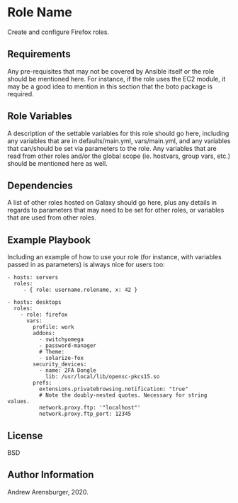 Role Name
=========

Create and configure Firefox roles.

Requirements
------------

Any pre-requisites that may not be covered by Ansible itself or the role should be mentioned here. For instance, if the role uses the EC2 module, it may be a good idea to mention in this section that the boto package is required.

Role Variables
--------------

A description of the settable variables for this role should go here, including any variables that are in defaults/main.yml, vars/main.yml, and any variables that can/should be set via parameters to the role. Any variables that are read from other roles and/or the global scope (ie. hostvars, group vars, etc.) should be mentioned here as well.

Dependencies
------------

A list of other roles hosted on Galaxy should go here, plus any details in regards to parameters that may need to be set for other roles, or variables that are used from other roles.

Example Playbook
----------------

Including an example of how to use your role (for instance, with variables passed in as parameters) is always nice for users too:

    - hosts: servers
      roles:
         - { role: username.rolename, x: 42 }
		 
    - hosts: desktops
	  roles:
	    - role: firefox
		  vars:
		    profile: work
		    addons:
		      - switchyomega
		      - password-manager
		      # Theme:
		      - solarize-fox
		    security_devices:
		      - name: 2FA Dongle
		        lib: /usr/local/lib/opensc-pkcs15.so
			prefs:
			  extensions.privatebrowsing.notification: "true"
			  # Note the doubly-nested quotes. Necessary for string values.
			  network.proxy.ftp: '"localhost"'
			  network.proxy.ftp_port: 12345
License
-------

BSD

Author Information
------------------

Andrew Arensburger, 2020.
